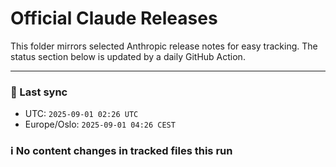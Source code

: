 # Official Claude Releases

This folder mirrors selected Anthropic release notes for easy tracking.
The status section below is updated by a daily GitHub Action.


---

<!-- sync-status:start -->

### 🔄 Last sync
- UTC: `2025-09-01 02:26 UTC`
- Europe/Oslo: `2025-09-01 04:26 CEST`

### ℹ️ No content changes in tracked files this run

<!-- sync-status:end -->











